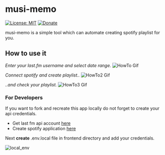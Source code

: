 # musi-memo

[![License: MIT](https://img.shields.io/badge/License-MIT-yellow.svg)](https://opensource.org/licenses/MIT)
[![Donate](https://img.shields.io/badge/Donate-PayPal-green.svg)](https://www.paypal.com/donate/?hosted_button_id=FWS373XGLPLS6)

musi-memo is a simple tool which can automate creating spotify playlist for you.

## How to use it

*Enter your last.fm username and select date range.*
![HowTo Gif](https://media1.giphy.com/media/mRkS1JyBkyQ5yj2KqM/giphy.gif?cid=790b76118559c828f6113c8c53f336953d29ccacbc5cd576&rid=giphy.gif&ct=g)

*Connect spotify and create playlist..*
![HowTo2 Gif](https://media4.giphy.com/media/qEQvRZEBZ8xW51V3KJ/giphy.gif?cid=790b76118f334e412e2bcd1eb295f6872f48f2272d7f8126&rid=giphy.gif&ct=g)

*..and check your playlist.*
![HowTo3 Gif](https://media2.giphy.com/media/qr16Vi2dHetM2YgbQK/giphy.gif?cid=790b76116c5f1981a3ed9b4d2a09c52a34ac5ea1209e1299&rid=giphy.gif&ct=g)
### For Developers
If you want to fork and recreate this app locally do not forget to create your api credentials.
- Get last fm api account [here](https://www.last.fm/api/account/create)
- Create spotify application [here](https://developer.spotify.com/dashboard/login)

Next **create** .env.local file in frontend directory and add your credentials.

![local_env](https://i.ibb.co/LgVGCv5/Zrzut-ekranu-2022-01-10-o-12-14-29.png)


